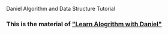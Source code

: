 
Daniel Algorithm and Data Structure Tutorial

### This is the material of ["Learn Alogrithm with Daniel"](https://baniel.github.io/Algorithm/)
